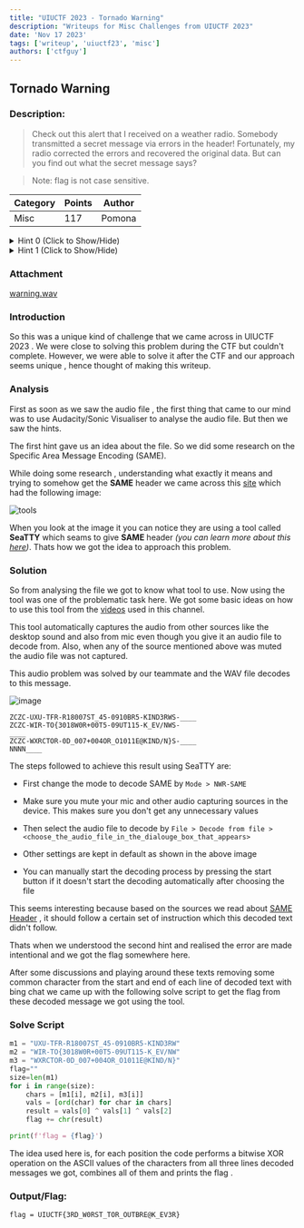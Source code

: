 ```yaml
---
title: "UIUCTF 2023 - Tornado Warning"
description: "Writeups for Misc Challenges from UIUCTF 2023"
date: 'Nov 17 2023'
tags: ['writeup', 'uiuctf23', 'misc']
authors: ['ctfguy']
---
```


## Tornado Warning

### Description:

> Check out this alert that I received on a weather radio. Somebody transmitted a secret message via errors in the header! Fortunately, my radio corrected the errors and recovered the original data. But can you find out what the secret message says?


> Note: flag is not case sensitive.


|**Category** | **Points** | **Author** |
| --- | --- | --- |
|Misc | 117 | Pomona|
  


<details>
    <summary>Hint 0 (Click to Show/Hide)</summary>

The header is encoded with Specific Area Message Encoding.

</details>


<details>
    <summary>Hint 1 (Click to Show/Hide)</summary>

The three buzzes are supposed to be identical, but in this challenge, they are different due to errors.
</details>




### Attachment

[warning.wav](https://2023.uiuc.tf/files/ff16d04bef6f15d6da26adab17478046/warning.wav)



### Introduction 

So this was a unique kind of challenge that we came across in UIUCTF 2023 . We were close to solving this problem during the CTF but couldn't complete. However, we were able to solve it after the CTF and our approach seems unique , hence thought of making this writeup.


### Analysis

First as soon as we saw the audio file , the first thing that came to our mind was to use Audacity/Sonic Visualiser to analyse the audio file. But then we saw the hints.

The first hint gave us an idea about the file. So we did some research on the Specific Area Message Encoding (SAME).

While doing some research , understanding what exactly it means and trying to somehow get the **SAME** header we came across this [site](https://codepen.io/cosmicduncan1337/full/XxGoNE) which had the following image:

![tools](https://i.imgur.com/GhzYLee.png)

When you look at the image it you can notice they are using a tool called **SeaTTY** which seams to give **SAME** header *(you can learn more about this [here](https://emergencyalertsystem.fandom.com/wiki/Specific_Area_Message_Encoding))*. Thats how we got the idea to approach this problem.

### Solution

So from analysing the file we got to know what tool to use. Now using the tool was one of the problematic task here. We got some basic ideas on how to use this tool from the [videos](https://www.youtube.com/watch?v=AiXKs5VYR9k) used in this channel.

This tool automatically captures the audio from other sources like the desktop sound and also from mic even though you give it an audio file to decode from. Also, when any of the source mentioned above was muted the audio file was not captured. 

This audio problem was solved by our teammate and the WAV file decodes to this message.

![image](https://github.com/ctfguy/My_CTF_Writeups/assets/138273779/9ea9d2b8-9295-4922-9bee-829716fce1f1)


```
ZCZC-UXU-TFR-R18007ST_45-0910BR5-KIND3RWS-____
ZCZC-WIR-TO{3018W0R+00T5-09UT115-K_EV/NWS-
____
ZCZC-WXRCTOR-0D_007+004OR_O1011E@KIND/N}S-____
NNNN____
```

The steps followed to achieve this result using SeaTTY are:

* First change the mode to decode SAME by `Mode > NWR-SAME`

* Make sure you mute your mic and other audio capturing sources in the device. This makes sure you don't get any unnecessary values

* Then select the audio file to decode by `File > Decode from file > <choose_the_audio_file_in_the_dialouge_box_that_appears>` 

* Other settings are kept in default as shown in the above image
  
* You can manually start the decoding process by pressing the start button if it doesn't start the decoding automatically after choosing the file

This seems interesting because based on the sources we read about [SAME Header](https://emergencyalertsystem.fandom.com/wiki/Specific_Area_Message_Encoding) , it should follow a certain set of instruction which this decoded text didn't follow.

Thats when we understood the second hint and realised the error are made intentional and we got the flag somewhere here. 

After some discussions and playing around these texts removing some common character from the start and end of each line of decoded text with bing chat we came up with the following solve script to get the flag from these decoded message we got using the tool.

### Solve Script

```py
m1 = "UXU-TFR-R18007ST_45-0910BR5-KIND3RW"
m2 = "WIR-TO{3018W0R+00T5-09UT115-K_EV/NW"
m3 = "WXRCTOR-0D_007+004OR_O1011E@KIND/N}"
flag=""
size=len(m1)
for i in range(size):
    chars = [m1[i], m2[i], m3[i]]
    vals = [ord(char) for char in chars]
    result = vals[0] ^ vals[1] ^ vals[2]
    flag += chr(result)

print(f'flag = {flag}')
```
The idea used here is, for each position the code performs a bitwise XOR operation on the ASCII values of the characters from all three lines decoded messages we got, combines all of them and prints the flag .

### Output/Flag:

`flag = UIUCTF{3RD_W0RST_TOR_OUTBRE@K_EV3R}`

